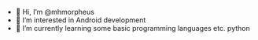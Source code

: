 - 👋 Hi, I’m @mhmorpheus
- 👀 I’m interested in Android development
- 🌱 I’m currently learning some basic programming languages etc. python

<!---
mhmorpheus/mhmorpheus is a ✨ special ✨ repository because its `README.md` (this file) appears on your GitHub profile.
You can click the Preview link to take a look at your changes.
--->
